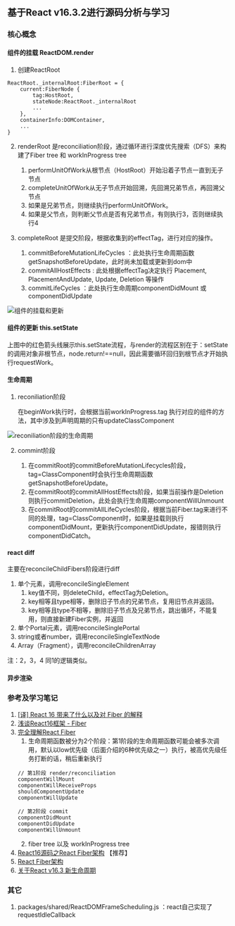 ## 基于React v16.3.2进行源码分析与学习
### 核心概念
#### 组件的挂载 ReactDOM.render
1. 创建ReactRoot
```
ReactRoot._internalRoot:FiberRoot = {
    current:FiberNode {
        tag:HostRoot,
        stateNode:ReactRoot._internalRoot
        ...
    },
    containerInfo:DOMContainer,
    ...
}
```
2. renderRoot 是reconciliation阶段，通过循环进行深度优先搜索（DFS）来构建了Fiber tree 和 workInProgress tree

    1. performUnitOfWork从根节点（HostRoot）开始沿着子节点一直到无子节点
    2. completeUnitOfWork从无子节点开始回溯，先回溯兄弟节点，再回溯父节点
    3. 如果是兄弟节点，则继续执行performUnitOfWork。
    4. 如果是父节点，则判断父节点是否有兄弟节点，有则执行3，否则继续执行4

3. completeRoot 是提交阶段，根据收集到的effectTag，进行对应的操作。
    1. commitBeforeMutationLifeCycles ：此处执行生命周期函数getSnapshotBeforeUpdate，此时尚未加载或更新到dom中
    2. commitAllHostEffects : 此处根据effectTag决定执行 Placement, PlacementAndUpdate, Update, Deletion 等操作
    3. commitLifeCycles ：此处执行生命周期componentDidMount 或 componentDidUpdate

![组件的挂载和更新](https://github.com/cleverpp/SourceAnalytics/blob/master/react/react16/images/reactdom_render.png)

#### 组件的更新 this.setState

上图中的红色箭头线展示this.setState流程，与render的流程区别在于：setState的调用对象非根节点，node.return!==null，因此需要循环回归到根节点才开始执行requestWork。
#### 生命周期
1. reconiliation阶段

    在beginWork执行时，会根据当前workInProgress.tag 执行对应的组件的方法，其中涉及到声明周期的只有updateClassComponent

![reconiliation阶段的生命周期](https://github.com/cleverpp/SourceAnalytics/blob/master/react/react16/images/lifecycle-reconcile.png)

2. commint阶段

    1. 在commitRoot的commitBeforeMutationLifecycles阶段，tag=ClassComponent时会执行生命周期函数getSnapshotBeforeUpdate。
    2. 在commitRoot的commitAllHostEffects阶段，如果当前操作是Deletion则执行commitDeletion，此处会执行生命周期componentWillUnmount
    3. 在commitRoot的commitAllLifeCycles阶段，根据当前Fiber.tag来进行不同的处理，tag=ClassComponent时，如果是挂载则执行componentDidMount，更新执行componentDidUpdate，报错则执行componentDidCatch。
#### react diff
主要在reconcileChildFibers阶段进行diff

1. 单个元素，调用reconcileSingleElement
    1. key值不同，则deleteChild，effectTag为Deletion。
    2. key相等且type相等，删除旧子节点的兄弟节点，复用旧节点并返回。
    3. key相等且type不相等，删除旧子节点及兄弟节点，跳出循环，不能复用，则直接新建Fiber实例，并返回
2. 单个Portal元素，调用reconcileSinglePortal
3. string或者number，调用reconcileSingleTextNode
4. Array（Fragment），调用reconcileChildrenArray

注：2，3，4 同1的逻辑类似。

#### 异步渲染


### 参考及学习笔记
1. [[译] React 16 带来了什么以及对 Fiber 的解释](https://juejin.im/post/59de1b2a51882578c70c0833)
2. [浅谈React16框架 - Fiber](https://zhuanlan.zhihu.com/p/43394081)
3. [完全理解React Fiber](http://www.ayqy.net/blog/dive-into-react-fiber/)
    1. 生命周期函数被分为2个阶段：第1阶段的生命周期函数可能会被多次调用，默认以low优先级（后面介绍的6种优先级之一）执行，被高优先级任务打断的话，稍后重新执行
    ```
    // 第1阶段 render/reconciliation
    componentWillMount
    componentWillReceiveProps
    shouldComponentUpdate
    componentWillUpdate

    // 第2阶段 commit
    componentDidMount
    componentDidUpdate
    componentWillUnmount
    ```
    2. fiber tree 以及 workInProgress tree
4. [React16源码之React Fiber架构](https://juejin.im/post/5b7016606fb9a0099406f8de) 【推荐】
5. [React Fiber架构](https://zhuanlan.zhihu.com/p/37095662)
6. [关于React v16.3 新生命周期](https://juejin.im/post/5aca20c96fb9a028d700e1ce)

### 其它
1. packages/shared/ReactDOMFrameScheduling.js ：react自己实现了requestIdleCallback